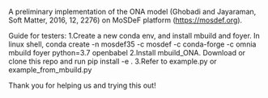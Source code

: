 A preliminary implementation of the ONA model (Ghobadi and Jayaraman, Soft Matter, 2016, 12, 2276) on MoSDeF platform (https://mosdef.org).

Guide for testers:
1.Create a new conda env, and install mbuild and foyer. In linux shell,
conda create -n mosdef35 -c mosdef -c conda-forge -c omnia mbuild foyer python=3.7 openbabel
2.Install mbuild_ONA. Download or clone this repo and run 
pip install -e .
3.Refer to example.py or example_from_mbuild.py

Thank you for helping us and trying this out!
